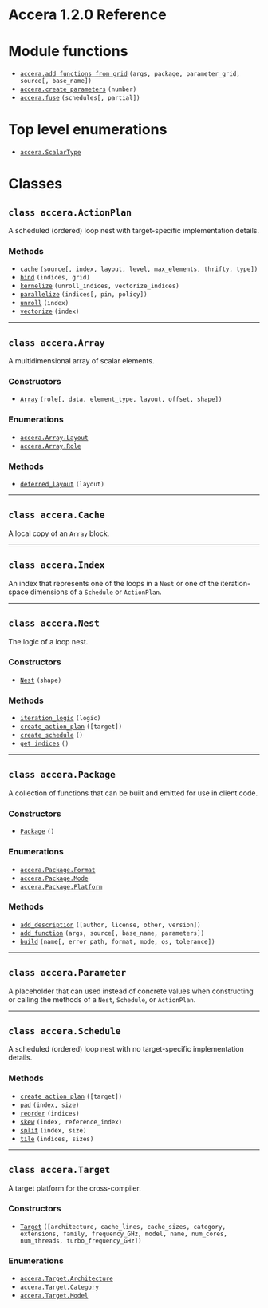 [//]: # (Project: Accera)
[//]: # (Version: 1.2.0)

# Accera 1.2.0 Reference

# Module functions
* [`accera.add_functions_from_grid`](<functions/add_functions_from_grid.md>) `(args, package, parameter_grid, source[, base_name])`
* [`accera.create_parameters`](<functions/create_parameters.md>) `(number)`
* [`accera.fuse`](<functions/fuse.md>) `(schedules[, partial])`

# Top level enumerations
* [`accera.ScalarType`](<enumerations/ScalarType.md>)

# Classes

## `class accera.ActionPlan`
A scheduled (ordered) loop nest with target-specific implementation details.

### Methods
* [`cache`](<classes/ActionPlan/cache.md>) `(source[, index, layout, level, max_elements, thrifty, type])`
* [`bind`](<classes/ActionPlan/bind.md>) `(indices, grid)`
* [`kernelize`](<classes/ActionPlan/kernelize.md>) `(unroll_indices, vectorize_indices)`
* [`parallelize`](<classes/ActionPlan/parallelize.md>) `(indices[, pin, policy])`
* [`unroll`](<classes/ActionPlan/unroll.md>) `(index)`
* [`vectorize`](<classes/ActionPlan/vectorize.md>) `(index)`

---

## `class accera.Array`
A multidimensional array of scalar elements.

### Constructors
* [`Array`](<classes/Array/Array.md>) `(role[, data, element_type, layout, offset, shape])`

### Enumerations
* [`accera.Array.Layout`](<classes/Array/Layout.md>)
* [`accera.Array.Role`](<classes/Array/Role.md>)

### Methods
* [`deferred_layout`](<classes/Array/deferred_layout.md>) `(layout)`

---

## `class accera.Cache`

A local copy of an `Array` block.


---

## `class accera.Index`

An index that represents one of the loops in a `Nest` or one of the iteration-space dimensions of a `Schedule` or `ActionPlan`.

---

## `class accera.Nest`

The logic of a loop nest.

### Constructors
* [`Nest`](<classes/Nest/Nest.md>) `(shape)`

### Methods
* [`iteration_logic`](<classes/Nest/iteration_logic.md>) `(logic)`
* [`create_action_plan`](<classes/Nest/create_action_plan.md>) `([target])`
* [`create_schedule`](<classes/Nest/create_schedule.md>) `()`
* [`get_indices`](<classes/Nest/get_indices.md>) `()`

---

## `class accera.Package`

A collection of functions that can be built and emitted for use in client code.

### Constructors
* [`Package`](<classes/Package/Package.md>) `()`

### Enumerations
* [`accera.Package.Format`](<classes/Package/Format.md>)
* [`accera.Package.Mode`](<classes/Package/Mode.md>)
* [`accera.Package.Platform`](<classes/Package/Platform.md>)

### Methods
* [`add_description`](<classes/Package/add_description.md>) `([author, license, other, version])`
* [`add_function`](<classes/Package/add_function.md>) `(args, source[, base_name, parameters])`
* [`build`](<classes/Package/build.md>) `(name[, error_path, format, mode, os, tolerance])`

---

## `class accera.Parameter`

A placeholder that can used instead of concrete values when constructing or calling the methods of a `Nest`, `Schedule`, or `ActionPlan`.

---

## `class accera.Schedule`

A scheduled (ordered) loop nest with no target-specific implementation details.

### Methods
* [`create_action_plan`](<classes/Schedule/create_action_plan.md>) `([target])`
* [`pad`](<classes/Schedule/pad.md>) `(index, size)`
* [`reorder`](<classes/Schedule/reorder.md>) `(indices)`
* [`skew`](<classes/Schedule/skew.md>) `(index, reference_index)`
* [`split`](<classes/Schedule/split.md>) `(index, size)`
* [`tile`](<classes/Schedule/tile.md>) `(indices, sizes)`

---

## `class accera.Target`

A target platform for the cross-compiler.

### Constructors
* [`Target`](<classes/Target/Target.md>) `([architecture, cache_lines, cache_sizes, category, extensions, family, frequency_GHz, model, name, num_cores, num_threads, turbo_frequency_GHz])`

### Enumerations
* [`accera.Target.Architecture`](<classes/Target/Architecture.md>)
* [`accera.Target.Category`](<classes/Target/Category.md>)
* [`accera.Target.Model`](<classes/Target/Model.md>)

<div style="page-break-after: always;"></div>
